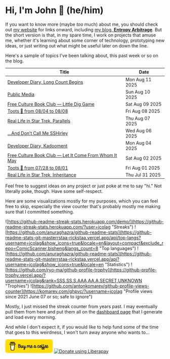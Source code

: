 # Hi, I'm John 👋 (he/him)

If you want to know more (maybe *too* much) about me, you should check out [my website](https://john.colagioia.net/) for links onward, including [my blog, **Entropy Arbitrage**](https://john.colagioia.net/blog).  But the short version is that, in my spare time, I work on projects that amuse me, whether it's learning about some corner of technology, prototyping new ideas, or just writing out what might be useful later on down the line.

Here's a sample of topics I've been talking about, this past week or so on the blog.

|Title|Date|
|-----|-------|
|[Developer Diary, Long Count Begins](https://john.colagioia.net/blog/2025/08/11/long-count.html)|Mon Aug 11 2025|
|[Public Media](https://john.colagioia.net/blog/2025/08/10/public-media.html)|Sun Aug 10 2025|
|[Free Culture Book Club — Little Dig Game](https://john.colagioia.net/blog/2025/08/09/dig-game.html)|Sat Aug 09 2025|
|[Toots 🦣 from 08/04 to 08/08](https://john.colagioia.net/blog/2025/08/08/week.html)|Fri Aug 08 2025|
|[Real Life in Star Trek, Parallels](https://john.colagioia.net/blog/2025/08/07/parallels.html)|Thu Aug 07 2025|
|[…And Don’t Call Me SSHirley](https://john.colagioia.net/blog/2025/08/06/ssh-keys.html)|Wed Aug 06 2025|
|[Developer Diary, Kadooment](https://john.colagioia.net/blog/2025/08/04/kadooment.html)|Mon Aug 04 2025|
|[Free Culture Book Club — Let It Come From Whom It May](https://john.colagioia.net/blog/2025/08/02/let-come.html)|Sat Aug 02 2025|
|[Toots 🦣 from 07/28 to 08/01](https://john.colagioia.net/blog/2025/08/01/week.html)|Fri Aug 01 2025|
|[Real Life in Star Trek, Inheritance](https://john.colagioia.net/blog/2025/07/31/inheritance.html)|Thu Jul 31 2025|

Feel free to suggest ideas on any project or just poke at me to say "hi." Not literally poke, though. Have some self-respect.

Here are some visualizations mostly for my purposes, which you can feel free to skip, especially the view counter that's probably mostly me making sure that I committed something.

![https://github-readme-streak-stats.herokuapp.com/demo/](https://github-readme-streak-stats.herokuapp.com/?user=jcolag "Streaks")
![https://github.com/anuraghazra/github-readme-stats](https://github-readme-stats-git-masterrstaa-rickstaa.vercel.app/api/top-langs?username=jcolag&show_icons=true&locale=en&layout=compact&exclude_repo=ComicScanner,bisheng&langs_count=8 "Top languages")
![https://github.com/anuraghazra/github-readme-stats](https://github-readme-stats-git-masterrstaa-rickstaa.vercel.app/api?username=jcolag&show_icons=true&locale=en "Statistics")
![https://github.com/ryo-ma/github-profile-trophy](https://github-profile-trophy.vercel.app/?username=jcolag&rank=SSS,SS,S,AAA,AA,A,SECRET,UNKNOWN "Trophies")
![https://github.com/antonkomarev/github-profile-views-counter](https://komarev.com/ghpvc/?username=jcolag "Profile views since 2021 June 07 or so; safe to ignore")

Mostly, I just missed the streak counter from years past.  I may eventually pull them from here and put them all on the [dashboard page](https://github.com/jcolag/dash) that I generate and load every morning.

And while I don't expect it, if you would like to help fund some of the time that goes to this weirdness, I won't turn away anyone who wants to...

[<img src="images/default-yellow.png" alt="Buy Me a Coffee" width="150px"/>](https://www.buymeacoffee.com/jcolag)
<a href="https://liberapay.com/jcolag/donate"><img alt="Donate using Liberapay" src="https://liberapay.com/assets/widgets/donate.svg"></a>

